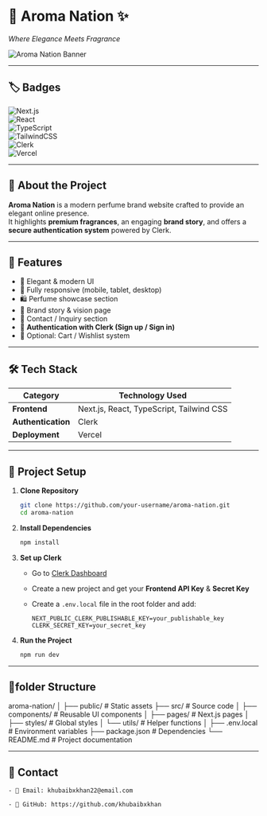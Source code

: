 # 🌸 Aroma Nation ✨  
*Where Elegance Meets Fragrance*  

![Aroma Nation Banner](https://via.placeholder.com/1200x400?text=Aroma+Nation+Perfume+Brand)  

---

## 🏷️ Badges  

![Next.js](https://img.shields.io/badge/Next.js-000000?style=for-the-badge&logo=nextdotjs&logoColor=white)  
![React](https://img.shields.io/badge/React-20232A?style=for-the-badge&logo=react&logoColor=61DAFB)  
![TypeScript](https://img.shields.io/badge/TypeScript-3178C6?style=for-the-badge&logo=typescript&logoColor=white)  
![TailwindCSS](https://img.shields.io/badge/TailwindCSS-38B2AC?style=for-the-badge&logo=tailwind-css&logoColor=white)  
![Clerk](https://img.shields.io/badge/Clerk-6C47FF?style=for-the-badge&logo=clerk&logoColor=white)  
![Vercel](https://img.shields.io/badge/Deployed%20on-Vercel-black?style=for-the-badge&logo=vercel&logoColor=white)  

---

## 📖 About the Project  
**Aroma Nation** is a modern perfume brand website crafted to provide an elegant online presence.  
It highlights **premium fragrances**, an engaging **brand story**, and offers a **secure authentication system** powered by Clerk.  

---

## 🚀 Features  

- 🌟 Elegant & modern UI  
- 📱 Fully responsive (mobile, tablet, desktop)  
- 🛍️ Perfume showcase section  
- 📝 Brand story & vision page  
- 📩 Contact / Inquiry section  
- 🔑 **Authentication with Clerk (Sign up / Sign in)**  
- 🛒 Optional: Cart / Wishlist system  

---

## 🛠️ Tech Stack  

| Category           | Technology Used |
|--------------------|-----------------|
| **Frontend**       | Next.js, React, TypeScript, Tailwind CSS |
| **Authentication** | Clerk |
| **Deployment**     | Vercel |

---

## 📂 Project Setup  

1. **Clone Repository**  
    ```bash
    git clone https://github.com/your-username/aroma-nation.git
    cd aroma-nation
    ```

2. **Install Dependencies**  
    ```bash
    npm install
    ```

3. **Set up Clerk**  
    - Go to [Clerk Dashboard](https://dashboard.clerk.com)  
    - Create a new project and get your **Frontend API Key** & **Secret Key**  
    - Create a `.env.local` file in the root folder and add:  

        ```env
        NEXT_PUBLIC_CLERK_PUBLISHABLE_KEY=your_publishable_key
        CLERK_SECRET_KEY=your_secret_key
        ```

4. **Run the Project**  
    ```bash
    npm run dev
    ```
---

## 📂folder Structure

aroma-nation/
│
├── public/              # Static assets
├── src/                 # Source code
│   ├── components/      # Reusable UI components
│   ├── pages/           # Next.js pages
│   ├── styles/          # Global styles
│   └── utils/           # Helper functions
│
├── .env.local           # Environment variables
├── package.json         # Dependencies
└── README.md            # Project documentation

--- 

## 📩 Contact

    - 📧 Email: khubaibxkhan22@email.com

    - 🐙 GitHub: https://github.com/khubaibxkhan